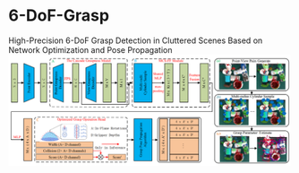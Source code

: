 # 6-DoF-Grasp
High-Precision 6-DoF Grasp Detection in Cluttered Scenes Based on Network Optimization and Pose Propagation
![image](https://github.com/WenJunTang2000/6-DoF-Grasp/blob/main/img/structure.png)
